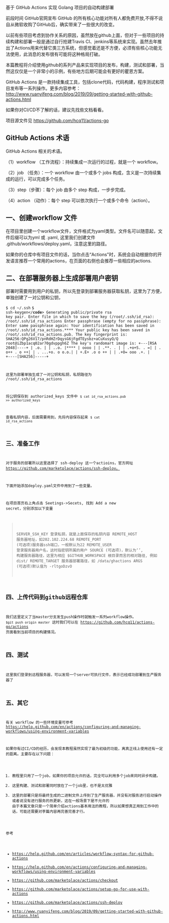 基于 GitHub Actions 实现 Golang 项目的自动构建部署


前段时间 GitHub官网宣布 GitHub 的所有核心功能对所有人都免费开放,不得不说自从微软收购了GitHub后，确实带来了一些很大的改变。 

以前有些项目考虑到协作关系的原因，虽然放在github上面，但对于一些项目的持续构建和部署一般是通过自行抢建Travis CI、jenkins等系统来实现。虽然去年推出了Actions用来代替它类三方系统，但感觉着还是不方便，必须有些核心功能无法使用，此消息的发布很有可能将这种格局打破。

本篇教程将介绍使用github的系列产品来实现项目的发布，构建，测试和部署，当然这仅仅是一个非常小的示例，有些地方后期可能会有更好的瞿恩方案。

GitHub Actions 是一款持续集成工具，包括clone代码，代码构建，程序测试和项目发布等一系列操作。更多内容参考：http://www.ruanyifeng.com/blog/2019/09/getting-started-with-github-actions.html


如果你对CI/CD不了解的话，建议先找些文档看看。

项目源文件见 https://github.com/hcq11/actions-go

## GitHub Actions 术语
GitHub Actions 相关的术语。

（1）workflow （工作流程）：持续集成一次运行的过程，就是一个 workflow。

（2）job （任务）：一个 workflow 由一个或多个 jobs 构成，含义是一次持续集成的运行，可以完成多个任务。

（3）step（步骤）：每个 job 由多个 step 构成，一步步完成。

（4）action （动作）：每个 step 可以依次执行一个或多个命令（action）。

## 一、创建workflow 文件
在项目里创建一个workflow文件，文件格式为yaml类型。文件名可以随意起，文件后缀可以为yml 或 .yaml, 这里我们创建文件 .github/workflows/deploy.yaml，注意这里的路径。

如果你的仓库中有项目文件的话，当你点击“Actions"时，系统会自动根据你的开发语言推荐一个常用的actions，在页面的右侧也会推荐一些相应的actions.

## 二、在部署服务器上生成部署用户密钥
部署时需要用到用户的私钥，所以先登录到部署服务器获取私钥，这里为了方便，单独创建了一对公钥和公钥，


<code>$ cd ~/.ssh</code>
<code>$ ssh-keygen</**code**>
Generating public/private rsa key pair.
Enter file in which to save the key (/root/.ssh/id_rsa): /root/.ssh/id_rsa_actions
Enter passphrase (empty for no passphrase):
Enter same passphrase again:
Your identification has been saved in /root/.ssh/id_rsa_actions.****
Your public key has been saved in /root/.ssh/id_rsa_actions.pub.
The key fingerprint is:
SHA256:QPg26V17/pnRdHZrDqysG6jFgdTEysbz+aCuXusyO/Q root@iZbp1acq02ar70gdvppgh6Z
The key's randomart image is:
+---[RSA 2048]----+
|     .o.         |
|    ..o.         |****
|    oooo         |
|    .**.  .      |
|    .+o+S. .    =|
|   .  o++ . o  ++|
|  . ...+o. o o.o.|
|   +.E+  .o o ++ |
|  .+O=   ooo .+. |
+----[SHA256]-----+

这里为部署单独生成了一对公钥和私钥，私钥路径为 /root/.ssh/id_rsa_actions

将公钥保存到 authorized_keys 文件中
<code>$ cat id_rsa_actions.pub >> authorized_keys</code>

查看私钥内容，后面需要用到，先将内容保存起来
<code>$ cat id_rsa_actions</code>

## 三、准备工作
对于服务的部署所以这里选择了 ssh-deploy 这一个actioins，官方网址 https://github.com/marketplace/actions/ssh-deploy。

下面开始添加deploy.yaml文件中用到了一些变量。

在项目首页右上角点击 Seetings->Secets, 找到 Add a new secret，分别添加以下变量 

>SERVER_SSH_KEY 登录私钥，就是上面保存的私钥内容
REMOTE_HOST 服务器地址，如202.102.224.68
REMOTE_PORT (可选项)服务器ssh端口，一般默认为22
REMOTE_USER 登录服务器用户名，这时指密钥所属的用户
SOURCE (可选项)，默认为‘’, 构建服务器路径，这里为相应 $GITHUB_WORKSPACE 根目录而言的相对路径, 例如 dist/
REMOTE_TARGET 服务器部署路径，如 /data/ghactions
ARGS (可选项)默认值为 -rltgoDzvO

## 四、上传代码到github远程仓库
我们这里定义了当master分支发生push操作时就触发一系列workflow操作。
<code>$git push origin master</code>
这时我们可以在 https://github.com/hcq11/actions-go/actions 页面看到当前项目的构建情况。

## 四、测试
这里我们登录到远程服务器，可以发现一个server可执行文件，表示已经成功部署到生产服务器了


## 五、其它
有关 workflow 的一些环境变量可参考 https://help.github.com/en/actions/configuring-and-managing-workflows/using-environment-variables

如果你有过CI/CD的经历，会发现本教程虽然实现了最为初级的功能，离真正线上使用还有一定的距离。主要存在以下问题：
1. 教程里只用了一个job，如果你的项目允许的话，完全可以利用多个job来同时异步构建。
2. 这里构建、测试和部署同时放在了一个job里，也不是太优雅
3. 这里的部署只是将最终生成的二进制文件上传到了生产服务器，并没有对服务进行启动操作或者说没有进行服务的热更新，这在一般场景下是不允许的
由于本篇文章只是一个简单介绍actions基本用法的教程，所以如果想真正用到工作中的话，可能还需要对李篇内容再完善完善才行。

参考
- https://help.github.com/en/articles/workflow-syntax-for-github-actions
- https://help.github.com/en/actions/configuring-and-managing-workflows/using-environment-variables
- https://github.com/marketplace/actions/checkout
- https://github.com/marketplace/actions/setup-go-for-use-with-actions
- https://github.com/marketplace/actions/ssh-deploy
- http://www.ruanyifeng.com/blog/2019/09/getting-started-with-github-actions.html